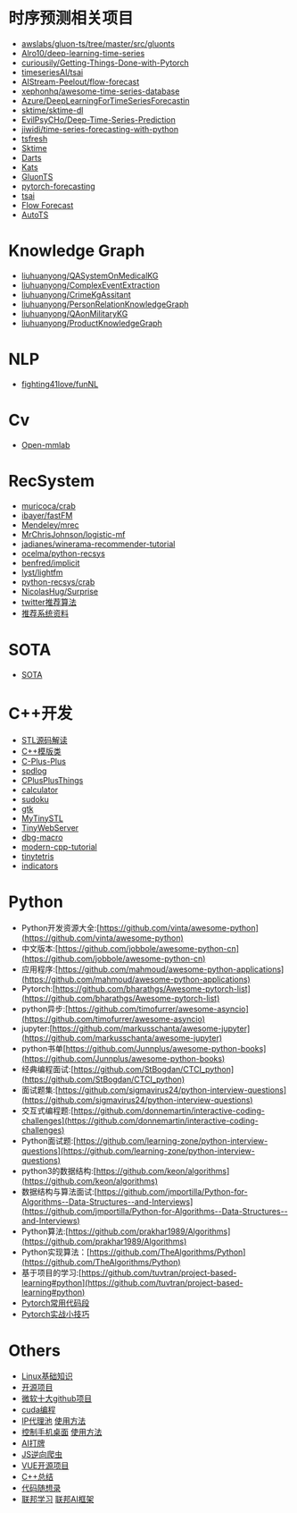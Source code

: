 

# 时序预测相关项目

- [awslabs/gluon-ts/tree/master/src/gluonts](https://github.com/awslabs/gluon-ts/tree/master/src/gluonts)
- [Alro10/deep-learning-time-series](https://github.com/Alro10/deep-learning-time-series)
- [curiousily/Getting-Things-Done-with-Pytorch](https://github.com/curiousily/Getting-Things-Done-with-Pytorch)
- [timeseriesAI/tsai](https://github.com/timeseriesAI/tsai)
- [AIStream-Peelout/flow-forecast](https://github.com/AIStream-Peelout/flow-forecast)
- [xephonhq/awesome-time-series-database](https://github.com/xephonhq/awesome-time-series-database)
- [Azure/DeepLearningForTimeSeriesForecastin](https://github.com/Azure/DeepLearningForTimeSeriesForecasting)
- [sktime/sktime-dl](https://github.com/sktime/sktime-dl)
- [EvilPsyCHo/Deep-Time-Series-Prediction](https://github.com/EvilPsyCHo/Deep-Time-Series-Prediction)
- [jiwidi/time-series-forecasting-with-python](https://github.com/jiwidi/time-series-forecasting-with-python)
- [tsfresh](https://tsfresh.readthedocs.io/en/latest/)
- [Sktime](https://www.sktime.org/en/stable/estimator_overview.html)
- [Darts](https://github.com/unit8co/darts)
- [Kats](https://github.com/facebookresearch/Kats)
- [GluonTS](https://github.com/awslabs/gluon-ts)
- [pytorch-forecasting](https://github.com/jdb78/pytorch-forecasting)
- [tsai](https://github.com/timeseriesAI/tsai)
- [Flow Forecast](https://github.com/AIStream-Peelout/flow-forecast)
- [AutoTS](https://github.com/winedarksea/AutoTS)

# Knowledge Graph

- [liuhuanyong/QASystemOnMedicalKG](https://github.com/liuhuanyong/QASystemOnMedicalKG)
- [liuhuanyong/ComplexEventExtraction](https://github.com/liuhuanyong/ComplexEventExtraction)
- [liuhuanyong/CrimeKgAssitant](https://github.com/liuhuanyong/CrimeKgAssitant)
- [liuhuanyong/PersonRelationKnowledgeGraph](https://github.com/liuhuanyong/PersonRelationKnowledgeGraph)
- [liuhuanyong/QAonMilitaryKG](https://github.com/liuhuanyong/QAonMilitaryKG)
- [liuhuanyong/ProductKnowledgeGraph](https://github.com/liuhuanyong/ProductKnowledgeGraph)

# NLP

- [fighting41love/funNL](https://github.com/fighting41love/funNL)

# Cv
- [Open-mmlab](https://github.com/open-mmlab/mmdetection)

# RecSystem

- [muricoca/crab](https://github.com/muricoca/crab)
- [ibayer/fastFM](https://github.com/ibayer/fastFM)
- [Mendeley/mrec](https://github.com/mendeley/mrec)
- [MrChrisJohnson/logistic-mf](https://github.com/MrChrisJohnson/logistic-mf)
- [jadianes/winerama-recommender-tutorial](https://github.com/jadianes/winerama-recommender-tutorial)
- [ocelma/python-recsys](https://github.com/ocelma/python-recsys)
- [benfred/implicit](https://github.com/benfred/implicit)
- [lyst/lightfm](https://github.com/lyst/lightfm)
- [python-recsys/crab](https://github.com/python-recsys/crab)
- [NicolasHug/Surprise](https://github.com/NicolasHug/Surprise)
- [twitter推荐算法](https://github.com/twitter/the-algorithm)
- [推荐系统资料](https://github.com/Microstrong0305/RecSys)

# SOTA

- [SOTA](https://mp.weixin.qq.com/s/crumPYigHPVHIIULKZpEww)


# C++开发

- [STL源码解读](https://github.com/FunctionDou/STL)
- [C++模版类](https://github.com/wuye9036/CppTemplateTutorial)
- [C-Plus-Plus](https://github.com/TheAlgorithms/C-Plus-Plus)
- [spdlog](https://github.com/gabime/spdlog)
- [CPlusPlusThings](https://github.com/Light-City/CPlusPlusThings)
- [calculator](https://github.com/microsoft/calculator)
- [sudoku](https://github.com/mayerui/sudoku)
- [gtk](https://github.com/Qalculate/qalculate-gtk)
- [MyTinySTL](https://github.com/Alinshans/MyTinySTL)
- [TinyWebServer](https://github.com/qinguoyi/TinyWebServer)
- [dbg-macro](https://github.com/sharkdp/dbg-macro)
- [modern-cpp-tutorial](https://github.com/changkun/modern-cpp-tutorial)
- [tinytetris](https://github.com/taylorconor/tinytetris)
- [indicators](https://github.com/p-ranav/indicators)

# Python

- Python开发资源大全:[https://github.com/vinta/awesome-python](https://github.com/vinta/awesome-python)
- 中文版本:[https://github.com/jobbole/awesome-python-cn](https://github.com/jobbole/awesome-python-cn)
- 应用程序:[https://github.com/mahmoud/awesome-python-applications](https://github.com/mahmoud/awesome-python-applications)
- Pytorch:[https://github.com/bharathgs/Awesome-pytorch-list](https://github.com/bharathgs/Awesome-pytorch-list)
- python异步:[https://github.com/timofurrer/awesome-asyncio](https://github.com/timofurrer/awesome-asyncio)
- jupyter:[https://github.com/markusschanta/awesome-jupyter](https://github.com/markusschanta/awesome-jupyter)
- python书单[https://github.com/Junnplus/awesome-python-books](https://github.com/Junnplus/awesome-python-books)
- 经典编程面试:[https://github.com/StBogdan/CTCI_python](https://github.com/StBogdan/CTCI_python)
- 面试题集:[https://github.com/sigmavirus24/python-interview-questions](https://github.com/sigmavirus24/python-interview-questions)
- 交互式编程题:[https://github.com/donnemartin/interactive-coding-challenges](https://github.com/donnemartin/interactive-coding-challenges)
- Python面试题:[https://github.com/learning-zone/python-interview-questions](https://github.com/learning-zone/python-interview-questions)
- python3的数据结构:[https://github.com/keon/algorithms](https://github.com/keon/algorithms)
- 数据结构与算法面试:[https://github.com/jmportilla/Python-for-Algorithms--Data-Structures--and-Interviews](https://github.com/jmportilla/Python-for-Algorithms--Data-Structures--and-Interviews)
- Python算法:[https://github.com/prakhar1989/Algorithms](https://github.com/prakhar1989/Algorithms)
- Python实现算法：[https://github.com/TheAlgorithms/Python](https://github.com/TheAlgorithms/Python)
- 基于项目的学习:[https://github.com/tuvtran/project-based-learning#python](https://github.com/tuvtran/project-based-learning#python)
- [Pytorch常用代码段](https://mp.weixin.qq.com/s/nFNcOd--pDpdIL2QmhV8Tw)
- [Pytorch实战小技巧](https://mp.weixin.qq.com/s/G4IIU7K1zHcRx1eDznhjew)

# Others

- [Linux基础知识](https://mp.weixin.qq.com/s/e_jqUxkBlohx3hkFS9x71A)
- [开源项目](https://mp.weixin.qq.com/s/6-TnCHUMEIFWQVl-pIWBOA)
- [微软十大github项目](https://mp.weixin.qq.com/s/0ok7UodFyLTE8Ha5R107iQ)
- [cuda编程](https://mp.weixin.qq.com/s/0wFD5Q_U0TT32NIxy45y0g)
- [IP代理池](https://github.com/jhao104/proxy_pool) [使用方法](https://mp.weixin.qq.com/s/H7EyAzlfIYP8vuFGrEqpDw)
-  [控制手机桌面](https://github.com/Genymobile/scrcpy#summary) [使用方法](https://mp.weixin.qq.com/s/4CBFpVwbh_zPshXHgCX_vA)
-  [AI打牌](https://mp.weixin.qq.com/s/NFbKJx6V2x2XP8MfLr5BEQ)
- [JS逆向爬虫](https://mp.weixin.qq.com/s/qMWpn4anpYUbJt-HTQPQ2w)
-  [VUE开源项目](https://mp.weixin.qq.com/s/oX84u4KODNisAPJLq_3ozw)
- [C++总结](https://mp.weixin.qq.com/s/5w4xVcRuOVD-dT1WLlWkQA)
- [代码随想录](https://github.com/youngyangyang04/leetcode-master)
- [联邦学习](https://github.com/alibaba/FederatedScope) [联邦AI框架](https://github.com/FederatedAI/FATE)


 

